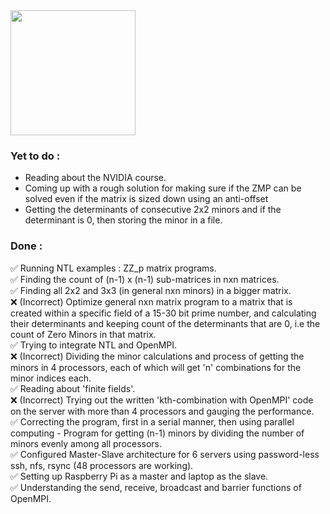 <img height=200 src="https://github.com/user-attachments/assets/a57c1548-0157-4edd-afd5-e1f0ef83ff22">

### Yet to do :
- Reading about the NVIDIA course.<br/>
- Coming up with a rough solution for making sure if the ZMP can be solved even if the matrix is sized down using an anti-offset</br>
- Getting the determinants of consecutive 2x2 minors and if the determinant is 0, then storing the minor in a file.<br/>

### Done :
✅ Running NTL examples : ZZ_p matrix programs.<br/>
✅ Finding the count of (n-1) x (n-1) sub-matrices in nxn matrices.<br/>
✅ Finding all 2x2 and 3x3 (in general nxn minors) in a bigger matrix. <br/>
❌ (Incorrect) Optimize general nxn matrix program to a matrix that is created within a specific field of a 15-30 bit prime number, and calculating their determinants and keeping count of the determinants that are 0, i.e the count of Zero Minors in that matrix.<br/>
✅ Trying to integrate NTL and OpenMPI.<br/>
❌ (Incorrect) Dividing the minor calculations and process of getting the minors in 4 processors, each of which will get 'n' combinations for the minor indices each.<br/>
✅ Reading about 'finite fields'.<br/>
❌ (Incorrect) Trying out the written 'kth-combination with OpenMPI' code on the server with more than 4 processors and gauging the performance.<br/>
✅ Correcting the program, first in a serial manner, then using parallel computing - Program for getting (n-1) minors by dividing the number of minors evenly among all processors.<br/>
✅ Configured Master-Slave architecture for 6 servers using password-less ssh, nfs, rsync (48 processors are working).<br/>
✅ Setting up Raspberry Pi as a master and laptop as the slave.<br/>
✅ Understanding the send, receive, broadcast and barrier functions of OpenMPI.<br/>
